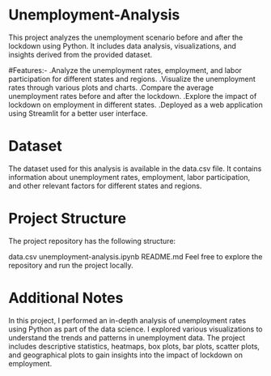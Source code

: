 # Unemployment-Analysis

This project analyzes the unemployment scenario before and after the lockdown using Python. It includes data analysis, visualizations, and insights derived from the provided dataset.

#Features:-
.Analyze the unemployment rates, employment, and labor participation for different states and regions.
.Visualize the unemployment rates through various plots and charts.
.Compare the average unemployment rates before and after the lockdown.
.Explore the impact of lockdown on employment in different states.
.Deployed as a web application using Streamlit for a better user interface.

# Dataset
The dataset used for this analysis is available in the data.csv file. It contains information about unemployment rates, employment, labor participation, and other relevant factors for different states and regions.

# Project Structure
The project repository has the following structure:

data.csv
unemployment-analysis.ipynb
README.md Feel free to explore the repository and run the project locally.

# Additional Notes
In this project, I performed an in-depth analysis of unemployment rates using Python as part of the data science. I explored various visualizations to understand the trends and patterns in unemployment data. The project includes descriptive statistics, heatmaps, box plots, bar plots, scatter plots, and geographical plots to gain insights into the impact of lockdown on employment.
